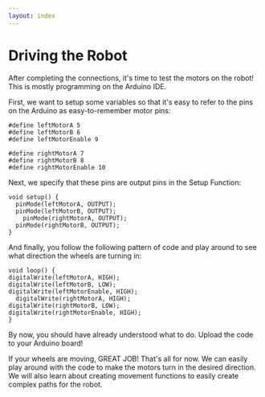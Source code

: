 ```yaml
---
layout: index
---
```


# Driving the Robot

After completing the connections, it's time to test the motors on the robot! This is mostly programming on the Arduino IDE.

First, we want to setup some variables so that it's easy to refer to the pins on the Arduino as easy-to-remember motor pins:

```
#define leftMotorA 5
#define leftMotorB 6
#define leftMotorEnable 9

#define rightMotorA 7
#define rightMotorB 8
#define rightMotorEnable 10
```

Next, we specify that these pins are output pins in the Setup Function:

```
void setup() {
  pinMode(leftMotorA, OUTPUT);
  pinMode(leftMotorB, OUTPUT);
    pinMode(rightMotorA, OUTPUT);
  pinMode(rightMotorB, OUTPUT);
}
```

And finally, you follow the following pattern of code and play around to see what direction the wheels are turning in:

```
void loop() {
digitalWrite(leftMotorA, HIGH);
digitalWrite(leftMotorB, LOW);
digitalWrite(leftMotorEnable, HIGH);
  digitalWrite(rightMotorA, HIGH);
digitalWrite(rightMotorB, LOW);
digitalWrite(rightMotorEnable, HIGH);
}
```

By now, you should have already understood what to do. Upload the code to your Arduino board!

If your wheels are moving, GREAT JOB! That's all for now. We can easily play around with the code to make the motors turn in the desired direction. We will also learn about creating movement functions to easily create complex paths for the robot.




